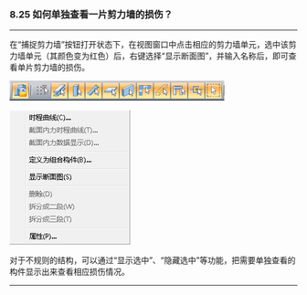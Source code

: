 ﻿### 8.25  如何单独查看一片剪力墙的损伤？
---

在“捕捉剪力墙”按钮打开状态下，在视图窗口中点击相应的剪力墙单元，选中该剪力墙单元（其颜色变为红色）后，右键选择“显示断面图”，并输入名称后，即可查看单片剪力墙的损伤。

![](.\image\8.25-1.jpg)

![](.\image\8.25-2.jpg)

对于不规则的结构，可以通过“显示选中”、“隐藏选中”等功能，把需要单独查看的构件显示出来查看相应损伤情况。

---
